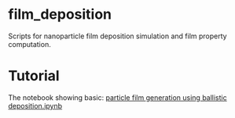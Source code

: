 # film_deposition
Scripts for nanoparticle film deposition simulation and film property computation.

# Tutorial
The notebook showing basic: [particle film generation using ballistic deposition.ipynb](https://github.com/Leibniz-IWT/film_deposition/blob/main/Particle%20film%20generation%20using%20ballistic%20deposition.ipynb)
